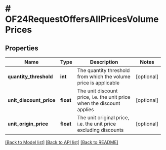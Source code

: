 # # OF24RequestOffersAllPricesVolumePrices

## Properties

Name | Type | Description | Notes
------------ | ------------- | ------------- | -------------
**quantity_threshold** | **int** | The quantity threshold from which the volume price is applicable | [optional]
**unit_discount_price** | **float** | The unit discount price, i.e. the unit price when the discount applies | [optional]
**unit_origin_price** | **float** | The unit original price, i.e. the unit price excluding discounts | [optional]

[[Back to Model list]](../../README.md#models) [[Back to API list]](../../README.md#endpoints) [[Back to README]](../../README.md)
